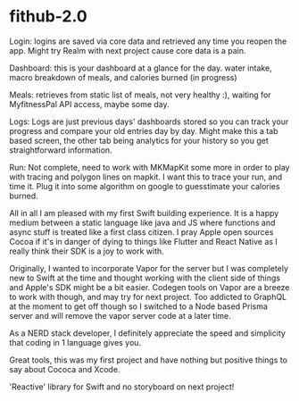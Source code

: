 # fithub-2.0

Login: logins are saved via core data and retrieved any time you reopen the app. Might try Realm with next project cause core data is a pain.

Dashboard: this is your dashboard at a glance for the day. water intake, macro breakdown of meals, and calories burned (in progress)

Meals: retrieves from static list of meals, not very healthy :), waiting for MyfitnessPal API access, maybe some day.

Logs: Logs are just previous days' dashboards stored so you can track your progress and compare your old entries day by day.
Might make this a tab based screen, the other tab being analytics for your history so you get straightforward information.

Run: Not complete, need to work with MKMapKit some more in order to play with tracing and polygon lines on mapkit. I want this to trace your run, and time it. Plug it into some algorithm on google to guesstimate your calories burned.


All in all I am pleased with my first Swift building experience. It is a happy medium between a static language like java and JS where functions and async stuff is treated like a first class citizen.
I pray Apple open sources Cocoa if it's in danger of dying to things like Flutter and React Native as I really think their SDK is a joy to work with.

Originally, I wanted to incorporate Vapor for the server but I was completely new to Swift at the time and thought working with the client side of things and Apple's SDK might be a bit easier. Codegen tools on Vapor are a breeze to work with though, and may try for next project. Too addicted to GraphQL at the moment to get off though so I switched to a Node based Prisma server and will remove the vapor server code at a later time.

As a NERD stack developer, I definitely appreciate the speed and simplicity that coding in 1 language gives you.

Great tools, this was my first project and have nothing but positive things to say about Cococa and Xcode.

'Reactive' library for Swift and no storyboard on next project!
